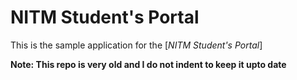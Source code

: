 # NITM Student's Portal

This is the sample application for the
[*NITM Student's Portal*]

**Note: This repo is very old and I do not indent to keep it upto date**
